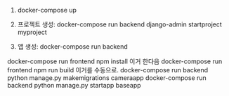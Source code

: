1. docker-compose up

2. 프로젝트 생성: 
docker-compose run backend django-admin startproject myproject

3. 앱 생성:
docker-compose run backend 

docker-compose run frontend npm install 이거 한다음
docker-compose run frontend npm run build 이거를 수동으로. 
docker-compose run backend python manage.py makemigrations cameraapp
docker-compose run backend python manage.py startapp baseapp


